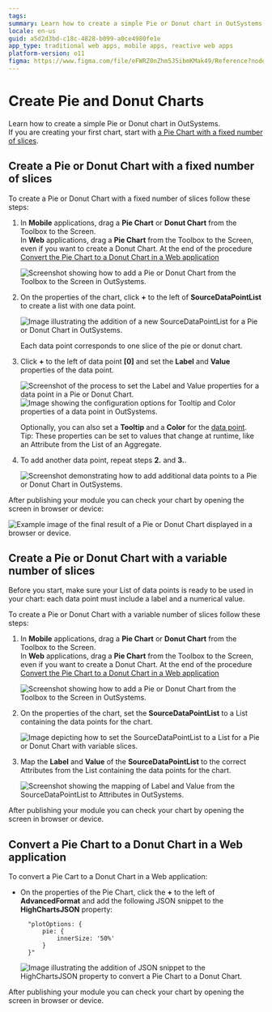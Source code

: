 ```yaml
---
tags:
summary: Learn how to create a simple Pie or Donut chart in OutSystems.
locale: en-us
guid: a5d2d3bd-c18c-4828-b099-a0ce4980fe1e
app_type: traditional web apps, mobile apps, reactive web apps
platform-version: o11
figma: https://www.figma.com/file/eFWRZ0nZhm5J5ibmKMak49/Reference?node-id=609:467
---
```

# Create Pie and Donut Charts

Learn how to create a simple Pie or Donut chart in OutSystems.  
If you are creating your first chart, start with [a Pie Chart with a fixed number of slices](#create-a-pie-chart-with-a-fixed-number-of-slices).

## Create a Pie or Donut Chart with a fixed number of slices

To create a Pie or Donut Chart with a fixed number of slices follow these steps:

1. In **Mobile** applications, drag a **Pie Chart** or **Donut Chart** from the Toolbox to the Screen.  
    In **Web** applications, drag a **Pie Chart** from the Toolbox to the Screen, even if you want to create a Donut Chart. At the end of the procedure [Convert the Pie Chart to a Donut Chart in a Web application](#convert-a-pie-chart-to-a-donut-chart-in-a-web-application)

    ![Screenshot showing how to add a Pie or Donut Chart from the Toolbox to the Screen in OutSystems.](images/pie-01.png "Adding a Pie or Donut Chart to the Screen")

1. On the properties of the chart, click **+** to the left of **SourceDataPointList** to create a list with one data point.

    ![Image illustrating the addition of a new SourceDataPointList for a Pie or Donut Chart in OutSystems.](images/pie-02.png "Creating a Data Point List for the Chart")

    Each data point corresponds to one slice of the pie or donut chart.

1. Click **+** to the left of data point **\[0\]** and set the **Label** and **Value** properties of the data point.
  
    ![Screenshot of the process to set the Label and Value properties for a data point in a Pie or Donut Chart.](images/pie-03.png "Setting Label and Value for a Data Point")
    ![Image showing the configuration options for Tooltip and Color properties of a data point in OutSystems.](images/pie-04.png "Configuring Data Point Properties")

    Optionally, you can also set a **Tooltip** and a **Color** for the [data point](../auto/charts-api.final.md#Structure_DataPoint).  
    Tip: These properties can be set to values that change at runtime, like an Attribute from the List of an Aggregate.

1. To add another data point, repeat steps **2.** and **3.**.

    ![Screenshot demonstrating how to add additional data points to a Pie or Donut Chart in OutSystems.](images/pie-07.png "Adding Multiple Data Points to the Chart")

After publishing your module you can check your chart by opening the screen in browser or device:

![Example image of the final result of a Pie or Donut Chart displayed in a browser or device.](images/pie-result.png "Final Result of the Pie or Donut Chart")

## Create a Pie or Donut Chart with a variable number of slices

Before you start, make sure your List of data points is ready to be used in your chart: each data point must include a label and a numerical value.

To create a Pie or Donut Chart with a variable number of slices follow these steps:

1. In **Mobile** applications, drag a **Pie Chart** or **Donut Chart** from the Toolbox to the Screen.  
    In **Web** applications, drag a **Pie Chart** from the Toolbox to the Screen, even if you want to create a Donut Chart. At the end of the procedure [Convert the Pie Chart to a Donut Chart in a Web application](#convert-a-pie-chart-to-a-donut-chart-in-a-web-application)

    ![Screenshot showing how to add a Pie or Donut Chart from the Toolbox to the Screen in OutSystems.](images/pie-01.png "Adding a Pie or Donut Chart to the Screen")
    
1. On the properties of the chart, set the **SourceDataPointList** to a List containing the data points for the chart.

    ![Image depicting how to set the SourceDataPointList to a List for a Pie or Donut Chart with variable slices.](images/pie-a02.png "Setting the SourceDataPointList for Variable Slices")

1. Map the **Label** and **Value** of the **SourceDataPointList** to the correct Attributes from the List containing the data points for the chart.

    ![Screenshot showing the mapping of Label and Value from the SourceDataPointList to Attributes in OutSystems.](images/pie-a03.png "Mapping Label and Value for Data Points")

After publishing your module you can check your chart by opening the screen in browser or device.

## Convert a Pie Chart to a Donut Chart in a Web application

To convert a Pie Cart to a Donut Chart in a Web application:

* On the properties of the Pie Chart, click the **+** to the left of **AdvancedFormat** and add the following JSON snippet to the **HighChartsJSON** property:

        "plotOptions: {
            pie: {
                innerSize: '50%'
            }
        }"

    ![Image illustrating the addition of JSON snippet to the HighChartsJSON property to convert a Pie Chart to a Donut Chart.](images/donut-w01.png "Converting a Pie Chart to a Donut Chart")

After publishing your module you can check your chart by opening the screen in browser or device.
